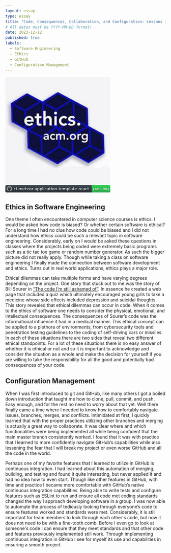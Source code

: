 ```yaml
---
layout: essay
type: essay
title: "Code, Consequences, Collaboration, and Configuration: Lessons I Learned in Ethics and Configuration Management"
# All dates must be YYYY-MM-DD format!
date: 2023-12-12
published: true
labels:
  - Software Engineering
  - Ethics
  - GitHub
  - Configuration Management
---
```


<img width="330px" class="rounded pe-4" src="../img/ethics.jpeg">
<img width="330px" class="rounded pe-4" src="../img/badge.svg">


## Ethics in Software Engineering
One theme I often encountered in computer science courses is ethics. I would be asked how code is biased? Or whether certain software is ethical? For a long time I had no clue how code could be biased and I did not understand how ethics could be such a relevant topic in software engineering. Considerably, early on I would be asked these questions in classes where the projects being coded were extremely basic programs such as a tic tac toe game or random number generator. As such the bigger picture did not really apply. Though while taking a class on software engineering I finally made the connection between software development and ethics. Turns out in real world applications, ethics plays a major role.

Ethical dilemmas can take multiple forms and have varying degrees depending on the project. One story that stuck out to me was the story of Bill Sourer in <a href="https://www.freecodecamp.org/news/the-code-im-still-ashamed-of-e4c021dff55e/"><i class="large github icon "></i>“The code I’m still ashamed of”</a>. In essence he created a web page that included a quiz which ultimately encouraged young girls to take a medicine whose side effects included depression and suicidal thoughts. This story revealed that ethical dilemmas can occur in code. When it comes to the ethics of software one needs to consider the physical, emotional, and intellectual consequences. The consequences of Sourer’s code was the informational influence it had in a medical manner. This ethical concept can be applied to a plethora of environments, from cybersecurity tools and penetration testing guidelines to the coding of self-driving cars or missiles. In each of these situations there are two sides that reveal two different ethical standpoints. For a lot of these situations there is no easy answer of whether it is ethical or not and so it is important to acknowledge and consider the situation as a whole and make the decision for yourself if you are willing to take the responsibility for all the good and potentially bad consequences of your code. 


## Configuration Management
When I was first introduced to git and GitHub, like many others I got a boiled down introduction that taught me how to clone, pull, commit, and push. Easy enough, and for the rest no need to worry about that yet. Well there finally came a time where I needed to know how to comfortably navigate issues, branches, merges, and conflicts. Intimidated at first, I quickly learned that with the proper practices utilizing other branches and merging is actually a great way to collaborate. It was clear where and which functionalities were being implemented all while being confident that the main master branch consistently worked. I found that it was with practice that I learned to more confidently navigate GitHub’s capabilities while also lessening the fear that I will break my project or even worse GitHub and all the code in the world. 

Perhaps one of my favorite features that I learned to utilize in GitHub is continuous integration. I had learned about this automation of merging, building, and testing and found it quite interesting, but never applied it and had no idea how to even start. Though like other features in GitHub, with time and practice I became more comfortable with GitHub’s native continuous integration capabilities. Being able to write tests and configure features such as ESLint to run and ensure all code met coding standards changed the way I approach developing software in a group. I was now able to automate the process of tediously looking through everyone’s code to ensure features worked and standards were met. Considerably, it is still important for team members to look through each other's code, but now it does not need to be with a fine-tooth comb. Before I even go to look at someone's code I can ensure that they meet standards and that other code and features previously implemented still work. Through implementing continuous integration in GitHub I see for myself its use and capabilities in ensuring a smooth project. 
